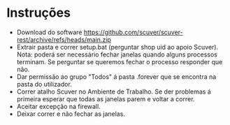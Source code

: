# Instruções

- Download do software https://github.com/scuver/scuver-rest/archive/refs/heads/main.zip
- Extrair pasta e correr setup.bat (perguntar shop uid ao apoio Scuver). Nota: poderá ser necessário fechar janelas quando alguns processos terminam. Se perguntar se queremos fechar o processo responder que não.
- Dar permissão ao grupo "Todos" á pasta .forever que se encontra na pasta do utilizador.
- Correr atalho Scuver no Ambiente de Trabalho. Se der problemas á primeira esperar que todas as janelas parem e voltar a correr.
- Aceitar excepção na firewall.
- Deixar correr e não fechar as janelas.
